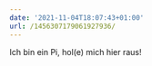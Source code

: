 ```yaml
---
date: '2021-11-04T18:07:43+01:00'
url: /1456307179061927936/
---
```

Ich bin ein Pi, hol(e) mich hier raus!
